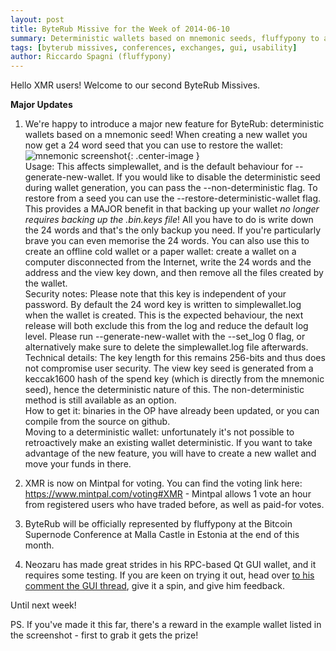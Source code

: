 ```yaml
---
layout: post
title: ByteRub Missive for the Week of 2014-06-10
summary: Deterministic wallets based on mnemonic seeds, fluffypony to attend the Bitcoin Supernode Conference
tags: [byterub missives, conferences, exchanges, gui, usability]
author: Riccardo Spagni (fluffypony)
---
```


Hello XMR users! Welcome to our second ByteRub Missives.

**Major Updates**

1. We're happy to introduce a major new feature for ByteRub: deterministic wallets based on a mnemonic seed! When creating a new wallet you now get a 24 word seed that you can use to restore the wallet:  
![mnemonic screenshot](http://i.imgur.com/Qk90Rp2.png){: .center-image }  
  Usage: This affects simplewallet, and is the default behaviour for --generate-new-wallet. If you would like to disable the deterministic seed during wallet generation, you can pass the --non-deterministic flag. To restore from a seed you can use the --restore-deterministic-wallet flag.  
  This provides a MAJOR benefit in that backing up your wallet *no longer requires backing up the .bin.keys file*! All you have to do is write down the 24 words and that's the only backup you need. If you're particularly brave you can even memorise the 24 words. You can also use this to create an offline cold wallet or a paper wallet: create a wallet on a computer disconnected from the Internet, write the 24 words and the address and the view key down, and then remove all the files created by the wallet.  
  Security notes: Please note that this key is independent of your password. By default the 24 word key is written to simplewallet.log when the wallet is created. This is the expected behaviour, the next release will both exclude this from the log and reduce the default log level. Please run --generate-new-wallet with the --set_log 0 flag, or alternatively make sure to delete the simplewallet.log file afterwards.  
  Technical details: The key length for this remains 256-bits and thus does not compromise user security. The view key seed is generated from a keccak1600 hash of the spend key (which is directly from the mnemonic seed), hence the deterministic nature of this. The non-deterministic method is still available as an option.  
  How to get it: binaries in the OP have already been updated, or you can compile from the source on github.  
  Moving to a deterministic wallet: unfortunately it's not possible to retroactively make an existing wallet deterministic. If you want to take advantage of the new feature, you will have to create a new wallet and move your funds in there.

2. XMR is now on Mintpal for voting. You can find the voting link here: https://www.mintpal.com/voting#XMR - Mintpal allows 1 vote an hour from registered users who have traded before, as well as paid-for votes.

3. ByteRub will be officially represented by fluffypony at the Bitcoin Supernode Conference at Malla Castle in Estonia at the end of this month.

4. Neozaru has made great strides in his RPC-based Qt GUI wallet, and it requires some testing. If you are keen on trying it out, head over [to his comment the GUI thread](https://bitcointalk.org/index.php?topic=589561.msg7240186#msg7240186), give it a spin, and give him feedback.


Until next week!

PS. If you've made it this far, there's a reward in the example wallet listed in the screenshot - first to grab it gets the prize!